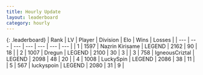 ```yaml
---
title: Hourly Update
layout: leaderboard
category: hourly
---
```


{: .leaderboard}
| Rank | LV | Player | Division | Elo | Wins | Losses |
| --- | --- | --- | --- | --- | --- | --- |
| <span data-change="0">1</span> | 1597 | <span title="ID: 315148">Nazrin Kirisame</span> | LEGEND | <span data-change="-44">2162</span> | <span data-change="5">90</span> | <span data-change="5">18</span> |
| <span data-change="2">2</span> | 1007 | <span title="ID: 337810">Dregun</span> | LEGEND | <span data-change="36">2100</span> | <span data-change="4">30</span> | <span data-change="0">3</span> |
| <span data-change="-1">3</span> | 758 | <span title="ID: 69018">IgneousCriztal</span> | LEGEND | <span data-change="8">2098</span> | <span data-change="1">48</span> | <span data-change="0">20</span> |
| <span data-change="-1">4</span> | 1008 | <span title="ID: 498412">LuckySpin</span> | LEGEND | <span data-change="0">2086</span> | <span data-change="0">38</span> | <span data-change="0">11</span> |
| <span data-change="3">5</span> | 567 | <span title="ID: 512212">luckyspoin</span> | LEGEND | <span data-change="67">2080</span> | <span data-change="8">31</span> | <span data-change="0">9</span> |